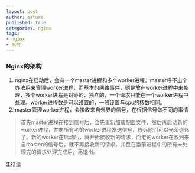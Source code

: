 ```yaml
---
layout: post
author: eature
published: true
categories: nginx
tags:
- nginx
- 架构
---
```


### Nginx的架构
1. nginx在启动后，会有一个master进程和多个worker进程。master呼不出个办法用来管理worker进程，而基本的网络事件，则是放在worker进程中来处理，多个worker进程是对等的，独立的，一个请求只能在一个worker进程中处理。worker进程数是可以设置的，一般设置与cpu的核数相同。
2. master管理worker进程，会接收来自外界的信号，在根据信号做不同的事情
>首先master进程在接到信号后，会先重新加载配置文件，然后再启动新的worker进程，并向所有老的worker进程发送信号，告诉他们可以光荣退休了。新的worker在启动后，就开始接收新的请求，而老的worker在收到来自master的信号后，就不再接收新的请求，并且在当前进程中的所有未处理完的请求处理完成后，再退出。

3.待续
